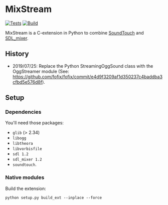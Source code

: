 # MixStream

[![Tests](https://github.com/fofix/python-mixstream/actions/workflows/tests.yml/badge.svg?branch=master)](https://github.com/fofix/python-mixstream/actions/workflows/tests.yml)
[![Build](https://github.com/fofix/python-mixstream/actions/workflows/build.yml/badge.svg?branch=master)](https://github.com/fofix/python-mixstream/actions/workflows/build.yml)


MixStream is a C-extension in Python to combine [SoundTouch](https://www.surina.net/soundtouch/) and [SDL_mixer](https://www.libsdl.org/projects/SDL_mixer/).


## History

- 2019/07/25: Replace the Python StreamingOggSound class with the OggStreamer module
(See: https://github.com/fofix/fofix/commit/e4d9f3209af1d350237c4baddba3cfbd5e576d8f).


## Setup

### Dependencies

You'll need those packages:

* `glib` (> 2.34)
* `libogg`
* `libtheora`
* `libvorbisfile`
* `sdl 1.2`
* `sdl_mixer 1.2`
* `soundtouch`.


### Native modules

Build the extension:

    python setup.py build_ext --inplace --force
